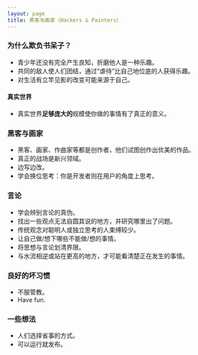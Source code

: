 ```yaml
---
layout: page
title: 黑客与画家（Hackers & Painters）
---
```


### 为什么欺负书呆子？

* 青少年还没有完全产生良知，折磨他人是一种乐趣。
* 共同的敌人使人们团结，通过“虐待”比自己地位底的人获得乐趣。
* 对生活有立竿见影的改变可能来源于自己。

#### 真实世界

* 真实世界**足够庞大的**规模使你做的事情有了真正的意义。

### 黑客与画家

* 黑客、画家、作曲家等都是创作者，他们试图创作出优美的作品。
* 真正的战场是新兴领域。
* 边写边改。
* 学会换位思考：你是开发者则在用户的角度上思考。

### 言论

* 学会辨别言论的真伪。
* 找出一些观点无法自圆其说的地方，并研究哪里出了问题。
* 传统观念对聪明人或独立思考的人束缚较少。
* 让自己做/想下哪些不能做/想的事情。
* 将思想与言论划清界限。
* 与水流相逆或站在更高的地方，才可能看清楚正在发生的事情。

### 良好的坏习惯

* 不服管教。
* Have fun.

### 一些想法

* 人们选择省事的方式。
* 可以运行就发布。



